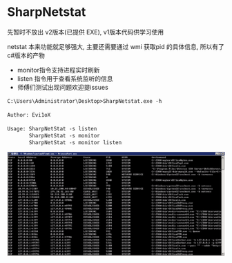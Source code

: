# SharpNetstat

先暂时不放出 v2版本(已提供 EXE), v1版本代码供学习使用

netstat 本来功能就足够强大, 主要还需要通过 wmi 获取pid 的具体信息, 所以有了 c#版本的产物

- monitor指令支持进程实时刷新
- listen 指令用于查看系统监听的信息
- 师傅们测试出现问题欢迎提issues



```
C:\Users\Administrator\Desktop>SharpNetstat.exe -h

Author: Evi1oX

Usage: SharpNetStat -s listen
       SharpNetStat -s monitor
       SharpNetStat -s monitor listen
```



![processinfo](README.assets/processinfo.png)


